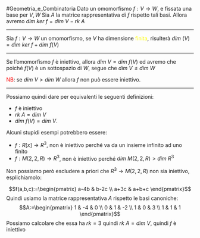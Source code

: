 #Geometria_e_Combinatoria 
Dato un omomorfismo $f:V\to W$, e fissata una base per $V,W$
Sia $A$ la matrice rappresentativa di $f$ rispetto tali basi.
Allora avremo $dim\ ker\ f=dim\ V-rk\ A$

---

Sia $f:V\to W$ un omomorfismo, se $V$ ha dimensione <font color="#ffff00">finita</font>, risulterà $dim\ (V)=dim\ ker \ f+dim\ f(V)$

---

Se l’omomorfismo $f$ è iniettivo, allora $dim\ V=dim\ f(V)$ ed avremo che poiché $f(V)$ è un sottospazio di $W$, segue che $dim\ V\leq dim\ W$ 

<font color="#ff0000">NB</font>: se $dim\ V>dim\ W$ allora $f$ non può essere iniettivo.

--- 

Possiamo quindi dare per equivalenti le seguenti definizioni:
- $f$ è iniettivo
- $rk\ A=dim\ V$
- $dim\ f(V)=dim\ V$.


Alcuni stupidi esempi potrebbero essere:
- $f:R[x]\to R^3$, non è iniettivo perché va da un insieme infinito ad uno finito
- $f:M(2,2,R)\to R^3$, non è iniettivo perché $dim\ M(2,2,R)>dim\ R^3$

Non possiamo però escludere a priori che $R^3\to M(2,2,R)$ non sia iniettivo, esplichiamolo:

$$f(a,b,c):=\begin{pmatrix}
a-4b & b-2c \\
a+3c & a+b+c
\end{pmatrix}$$
Quindi usiamo la matrice rappresentativa $A$ rispetto le basi canoniche:
$$A:=\begin{pmatrix}
1 & -4 & 0 \\
0 & 1 & -2 \\
1 & 0 & 3 \\
1 & 1 & 1
\end{pmatrix}$$
Possiamo calcolare che essa ha $rk=3$ quindi $rk\ A=dim\ V$, quindi  $f$ è iniettivo